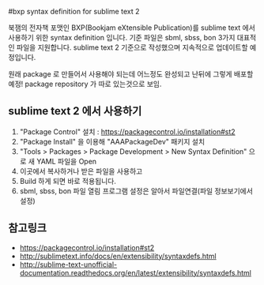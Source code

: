 #bxp syntax definition for sublime text 2

북잼의 전자책 포맷인 BXP(Bookjam eXtensible Publication)를 sublime text 에서 사용하기 위한 syntax definition 입니다.
기준 파일은 sbml, sbss, bon 3가지 대표적인 파일을 지원합니다.
sublime text 2 기준으로 작성했으며 지속적으로 업데이트할 예정입니다.

원래 package 로 만들어서 사용해야 되는데 어느정도 완성되고 난뒤에 그렇게 배포할 예정!
package repository 가 따로 있는것으로 보임.

## sublime text 2 에서 사용하기
1. "Package Control" 설치 : https://packagecontrol.io/installation#st2
2. "Package Install" 을 이용해 "AAAPackageDev" 패키지 설치
3. "Tools > Packages > Package Development > New Syntax Definition" 으로 새 YAML 파일을 Open
4. 이곳에서 복사하거나 받은 파일을 사용하고
5. Build 하게 되면 바로 적용됩니다.
6. sbml, sbss, bon 파일 열림 프로그램 설정은 알아서 파일연결(파일 정보보기에서 설정)

## 참고링크 
* https://packagecontrol.io/installation#st2
* http://sublimetext.info/docs/en/extensibility/syntaxdefs.html
* http://sublime-text-unofficial-documentation.readthedocs.org/en/latest/extensibility/syntaxdefs.html
